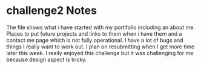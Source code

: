 # challenge2 Notes
The file shows what i have started with my portifolio including an about me. Places to put future projects and links to them when i have them and a contact me page which is not fully operational.
I have a lot of bugs and things I really want to work out. I plan on resubmitting when I get more time later this week.
I really enjoyed this challenge but it was challenging for me because design aspect is tricky.
